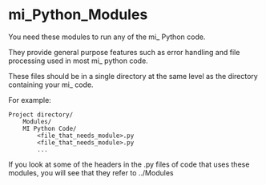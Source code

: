 mi_Python_Modules
=================

You need these modules to run any of the mi_ Python code.

They provide general purpose features such as error handling
and file processing used in most mi_ python code.

These files should be in a single directory at the same level as
the directory containing your mi_ code.

For example:  

    Project directory/
        Modules/
        MI Python Code/
            <file_that_needs_module>.py
            <file_that_needs_module>.py
            ...

If you look at some of the headers in the .py files of code that uses
these modules, you will see that they refer to ../Modules

